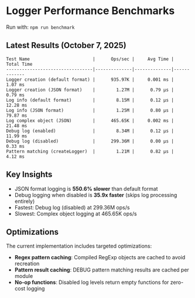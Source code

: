# Logger Performance Benchmarks

Run with: `npm run benchmark`

## Latest Results (October 7, 2025)

```
Test Name                        |      Ops/sec |     Avg Time |   Total Time
---------------------------------|--------------|--------------|-------------
Logger creation (default format) |      935.97K |     0.001 ms |      1.07 ms
Logger creation (JSON format)    |        1.27M |      0.79 µs |      0.79 ms
Log info (default format)        |        8.15M |      0.12 µs |     12.28 ms
Log info (JSON format)           |        1.25M |      0.80 µs |     79.87 ms
Log complex object (JSON)        |      465.65K |     0.002 ms |     21.48 ms
Debug log (enabled)              |        8.34M |      0.12 µs |     11.99 ms
Debug log (disabled)             |      299.36M |      0.00 µs |      0.33 ms
Pattern matching (createLogger)  |        1.21M |      0.82 µs |      4.12 ms
```

## Key Insights

- JSON format logging is **550.6% slower** than default format
- Debug logging when disabled is **35.9x faster** (skips log processing entirely)
- Fastest: Debug log (disabled) at 299.36M ops/s
- Slowest: Complex object logging at 465.65K ops/s

## Optimizations

The current implementation includes targeted optimizations:
- **Regex pattern caching**: Compiled RegExp objects are cached to avoid recreation
- **Pattern result caching**: DEBUG pattern matching results are cached per module
- **No-op functions**: Disabled log levels return empty functions for zero-cost logging